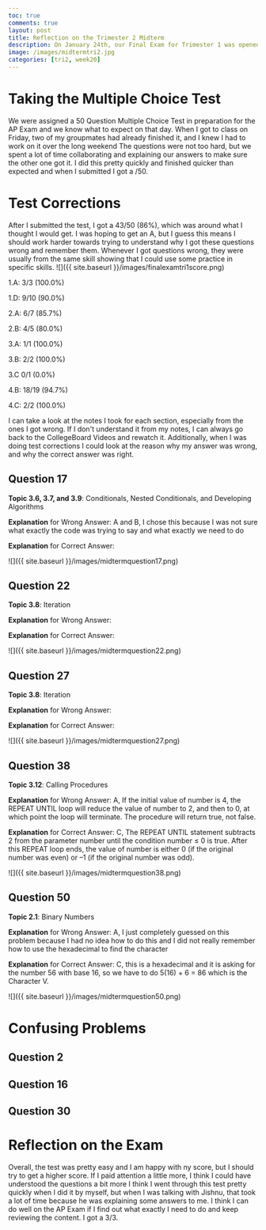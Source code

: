 ```yaml
---
toc: true
comments: true
layout: post
title: Reflection on the Trimester 2 Midterm
description: On January 24th, our Final Exam for Trimester 1 was opened and it was a Multiple Choice Test on CollegeBoard with 50 Questions and this is my reflection as well as any test corrections
image: /images/midtermtri2.jpg
categories: [tri2, week20]
---
```


# Taking the Multiple Choice Test
We were assigned a 50 Question Multiple Choice Test in preparation for the AP Exam and we know what to expect on that day. When I got to class on Friday, two of my groupmates had already finished it, and I knew I had to work on it over the long weekend The questions were not too hard, but we spent a lot of time collaborating and explaining our answers to make sure the other one got it. I did this pretty quickly and finished quicker than expected and when I submitted I got a /50.

# Test Corrections
After I submitted the test, I got a 43/50 (86%), which was around what I thought I would get. I was hoping to get an A, but I guess this means I should work harder towards trying to understand why I got these questions wrong and remember them. Whenever I got questions wrong, they were usually from the same skill showing that I could use some practice in specific skills. ![]({{ site.baseurl }}/images/finalexamtri1score.png)

1.A: 3/3 (100.0%)

1.D: 9/10 (90.0%)

2.A: 6/7 (85.7%)

2.B: 4/5 (80.0%)

3.A: 1/1 (100.0%)

3.B: 2/2 (100.0%)

3.C 0/1 (0.0%)

4.B: 18/19 (94.7%)

4.C: 2/2 (100.0%)

I can take a look at the notes I took for each section, especially from the ones I got wrong. If I don't understand it from my notes, I can always go back to the CollegeBoard Videos and rewatch it. Additionally, when I was doing test corrections I could look at the reason why my answer was wrong, and why the correct answer was right.

## Question 17
**Topic 3.6, 3.7, and 3.9**: Conditionals, Nested Conditionals, and Developing Algorithms

**Explanation** for Wrong Answer: A and B, I chose this because I was not sure what exactly the code was trying to say and what exactly we need to do

**Explanation** for Correct Answer:

![]({{ site.baseurl }}/images/midtermquestion17.png)

## Question 22
**Topic 3.8**: Iteration

**Explanation** for Wrong Answer:

**Explanation** for Correct Answer:

![]({{ site.baseurl }}/images/midtermquestion22.png)

## Question 27
**Topic 3.8**: Iteration

**Explanation** for Wrong Answer:

**Explanation** for Correct Answer:

![]({{ site.baseurl }}/images/midtermquestion27.png)

## Question 38
**Topic 3.12**: Calling Procedures

**Explanation** for Wrong Answer: A, If the initial value of number is 4, the REPEAT UNTIL loop will reduce the value of number to 2, and then to 0, at which point the loop will terminate. The procedure will return true, not false.

**Explanation** for Correct Answer: C, The REPEAT UNTIL statement subtracts 2 from the parameter number until the condition number ≤ 0 is true. After this REPEAT loop ends, the value of number is either 0 (if the original number was even) or –1 (if the original number was odd).

![]({{ site.baseurl }}/images/midtermquestion38.png)

## Question 50
**Topic 2.1**: Binary Numbers

**Explanation** for Wrong Answer: A, I just completely guessed on this problem because I had no idea how to do this and I did not really remember how to use the hexadecimal to find the character

**Explanation** for Correct Answer: C, this is a hexadecimal and it is asking for the number 56 with base 16, so we have to do 5(16) + 6 = 86 which is the Character V. 

![]({{ site.baseurl }}/images/midtermquestion50.png)


# Confusing Problems

## Question 2

## Question 16

## Question 30

# Reflection on the Exam
Overall, the test was pretty easy and I am happy with ny score, but I should try to get a higher score. If I paid attention a little more, I think I could have understood the questions a bit more I think I went through this test pretty quickly when I did it by myself, but when I was talking with Jishnu, that took a lot of time because he was explaining some answers to me. I think I can do well on the AP Exam if I find out what exactly I need to do and keep reviewing the content. I got a 3/3.

